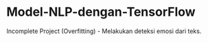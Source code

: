 # Model-NLP-dengan-TensorFlow
Incomplete Project (Overfitting) - Melakukan deteksi emosi dari teks.

